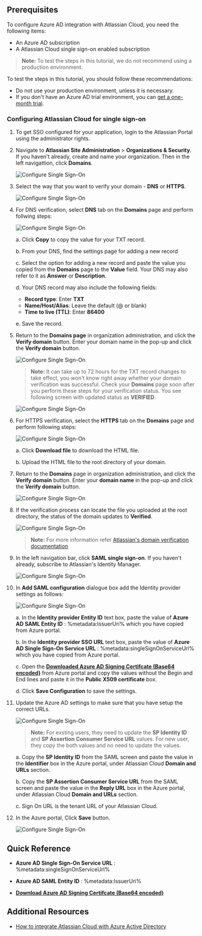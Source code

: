 ## Prerequisites

To configure Azure AD integration with Atlassian Cloud, you need the following items:

- An Azure AD subscription
- A Atlassian Cloud single sign-on enabled subscription

> **Note:**
> To test the steps in this tutorial, we do not recommend using a production environment.

To test the steps in this tutorial, you should follow these recommendations:

- Do not use your production environment, unless it is necessary.
- If you don't have an Azure AD trial environment, you can [get a one-month trial](https://azure.microsoft.com/pricing/free-trial/).

### Configuring Atlassian Cloud for single sign-on

1. To get SSO configured for your application, login to the Atlassian Portal using the administrator rights.

2. Navigate to **Atlassian Site Administration** > **Organizations & Security**. If you haven't already, create and name your organization. Then in the left navigattion, click **Domains**.

	![Configure Single Sign-On](./media/tutorial_atlassiancloud_06.png)

3. Select the way that you want to verify your domain - **DNS** or **HTTPS**.

	![Configure Single Sign-On](./media/tutorial_atlassiancloud_17.png)

4. For DNS verification, select **DNS** tab on the **Domains** page and perform follwing steps:

	![Configure Single Sign-On](./media/tutorial_atlassiancloud_18.png)

	a. Click **Copy** to copy the value for your TXT record.

	b. From your DNS, find the settings page for adding a new record

	c. Select the option for adding a new record and paste the value you copied from the **Domains** page to the **Value** field. Your DNS may also refer to it as **Answer** or **Description**.

	d. Your DNS record may also include the following fields:
	
	* **Record type**: Enter **TXT**
	* **Name/Host/Alias**: Leave the default (@ or blank)
	* **Time to live (TTL)**: Enter **86400**
	
	e.	Save the record.

5. Return to the **Domains page** in organization administration, and click the **Verify domain** button. Enter your domain name in the pop-up and click the **Verify domain** button.

	![Configure Single Sign-On](./media/tutorial_atlassiancloud_19.png)	

	> **Note:**
	> It can take up to 72 hours for the TXT record changes to take effect, you won't know right away whether your domain verification was successful. Check your **Domains** page soon after you perform these steps for your verification status. You see following screen with updated status as **VERIFIED**.

	![Configure Single Sign-On](./media/tutorial_atlassiancloud_20.png)

6.	For HTTPS verification, select the **HTTPS** tab on the **Domains** page and perform following steps:

	![Configure Single Sign-On](./media/tutorial_atlassiancloud_21.png)

	a.	Click **Download file** to download the HTML file.

	b.	Upload the HTML file to the root directory of your domain.

7. Return to the **Domains** page in organization administration, and click the **Verify domain** button. Enter your **domain name** in the pop-up and click the **Verify domain** button.

	![Configure Single Sign-On](./media/tutorial_atlassiancloud_22.png)

8. If the verification process can locate the file you uploaded at the root directory, the status of the domain updates to **Verified**.

	![Configure Single Sign-On](./media/tutorial_atlassiancloud_23.png)

	> **Note:**
	> For more information refer [Atlassian's domain verification documentation](https://confluence.atlassian.com/cloud/domain-verification-873871234.html)

9. In the left navigation bar, click **SAML single sign-on**. If you haven't already, subscribe to Atlassian's Identity Manager.

	![Configure Single Sign-On](./media/tutorial_atlassiancloud_11.png)

10. In **Add SAML configuration** dialogue box add the Identity provider settings as follows:

	![Configure Single Sign-On](./media/tutorial_atlassiancloud_12.png)

	a. In the **Identity provider Entity ID** text box, paste the value of  **Azure AD SAML Entity ID** : %metadata:IssuerUri% which you have copied from Azure portal.

    b. In the **Identity provider SSO URL** text box, paste the value of **Azure AD Single Sign-On Service URL** : %metadata:singleSignOnServiceUrl% which you have copied from Azure portal.

    c. Open the **[Downloaded Azure AD Signing Certifcate (Base64 encoded)](%metadata:certificateDownloadBase64Url%)** from Azure portal and copy the values without the Begin and End lines and paste it in the **Public X509 certificate** box.
    
    d. Click **Save Configuration**  to save the settings.
     
11. Update the Azure AD settings to make sure that you have setup the correct URLs.
  
    ![Configure Single Sign-On](./media/tutorial_atlassiancloud_13.png)

	> **Note:**
	> For exsting users, they need to update the **SP Identity ID** and **SP Assertion Consumer Service URL** values. For new user, they copy the both values and no need to update the values. 

	a. Copy the **SP Identity ID** from the SAML screen and paste the value in the **Identifier** box in the Azure portal, under Atlassian Cloud **Domain and URLs** section.
	
	b. Copy the **SP Assertion Consumer Service URL** from the SAML screen and paste the value in the **Reply URL** box in the Azure portal, under Atlassian Cloud **Domain and URLs** section.
	
	c. Sign On URL is the tenant URL of your Atlassian Cloud. 
	
12. In the Azure portal, Click **Save** button.

	![Configure Single Sign-On](./media/tutorial_general_400.png)

## Quick Reference

* **Azure AD Single Sign-On Service URL** : %metadata:singleSignOnServiceUrl%

* **Azure AD SAML Entity ID** : %metadata:IssuerUri%

* **[Download Azure AD Signing Certifcate (Base64 encoded)](%metadata:certificateDownloadBase64Url%)**

## Additional Resources

* [How to integrate Atlassian Cloud with Azure Active Directory](https://docs.microsoft.com/azure/active-directory/active-directory-saas-atlassiancloud-tutorial)
